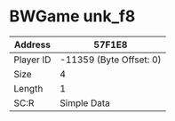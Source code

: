 
#  BWGame unk_f8
Address   | 57F1E8
----------|-------------
Player ID | -11359 (Byte Offset: 0)
Size 	  | 4
Length 	  | 1
SC:R      | Simple Data


